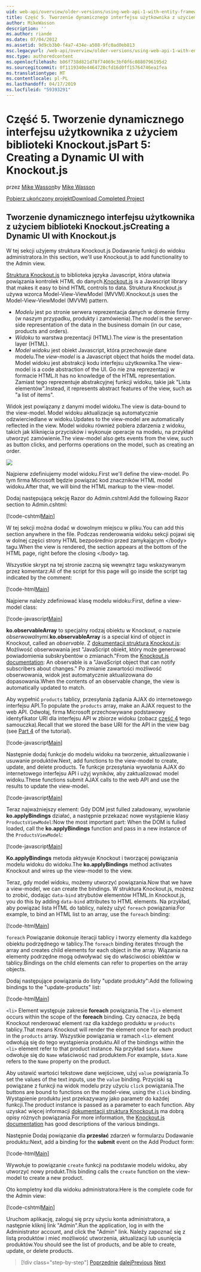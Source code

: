 ```yaml
---
uid: web-api/overview/older-versions/using-web-api-1-with-entity-framework-5/using-web-api-with-entity-framework-part-5
title: Część 5. Tworzenie dynamicznego interfejsu użytkownika z użyciem Knockout.js | Dokumentacja firmy Microsoft
author: MikeWasson
description: ''
ms.author: riande
ms.date: 07/04/2012
ms.assetid: 9d9cb3b0-f4a7-434e-a508-9fc0ad0eb813
msc.legacyurl: /web-api/overview/older-versions/using-web-api-1-with-entity-framework-5/using-web-api-with-entity-framework-part-5
msc.type: authoredcontent
ms.openlocfilehash: b06f738d821d78f74069c3bf0f6c0880796195d2
ms.sourcegitcommit: 0f1119340e4464720cfd16d0ff15764746ea1fea
ms.translationtype: MT
ms.contentlocale: pl-PL
ms.lasthandoff: 04/17/2019
ms.locfileid: "59393291"
---
```

# <a name="part-5-creating-a-dynamic-ui-with-knockoutjs"></a><span data-ttu-id="c1f32-102">Część 5. Tworzenie dynamicznego interfejsu użytkownika z użyciem biblioteki Knockout.js</span><span class="sxs-lookup"><span data-stu-id="c1f32-102">Part 5: Creating a Dynamic UI with Knockout.js</span></span>

<span data-ttu-id="c1f32-103">przez [Mike Wasson](https://github.com/MikeWasson)</span><span class="sxs-lookup"><span data-stu-id="c1f32-103">by [Mike Wasson](https://github.com/MikeWasson)</span></span>

[<span data-ttu-id="c1f32-104">Pobierz ukończony projekt</span><span class="sxs-lookup"><span data-stu-id="c1f32-104">Download Completed Project</span></span>](http://code.msdn.microsoft.com/ASP-NET-Web-API-with-afa30545)

## <a name="creating-a-dynamic-ui-with-knockoutjs"></a><span data-ttu-id="c1f32-105">Tworzenie dynamicznego interfejsu użytkownika z użyciem biblioteki Knockout.js</span><span class="sxs-lookup"><span data-stu-id="c1f32-105">Creating a Dynamic UI with Knockout.js</span></span>

<span data-ttu-id="c1f32-106">W tej sekcji użyjemy struktura Knockout.js Dodawanie funkcji do widoku administratora.</span><span class="sxs-lookup"><span data-stu-id="c1f32-106">In this section, we'll use Knockout.js to add functionality to the Admin view.</span></span>

<span data-ttu-id="c1f32-107">[Struktura Knockout.js](http://knockoutjs.com/) to biblioteka języka Javascript, która ułatwia powiązania kontrolek HTML do danych.</span><span class="sxs-lookup"><span data-stu-id="c1f32-107">[Knockout.js](http://knockoutjs.com/) is a Javascript library that makes it easy to bind HTML controls to data.</span></span> <span data-ttu-id="c1f32-108">Struktura Knockout.js używa wzorca Model-View-ViewModel (MVVM).</span><span class="sxs-lookup"><span data-stu-id="c1f32-108">Knockout.js uses the Model-View-ViewModel (MVVM) pattern.</span></span>

- <span data-ttu-id="c1f32-109">*Modelu* jest po stronie serwera reprezentacja danych w domenie firmy (w naszym przypadku, produkty i zamówienia).</span><span class="sxs-lookup"><span data-stu-id="c1f32-109">The *model* is the server-side representation of the data in the business domain (in our case, products and orders).</span></span>
- <span data-ttu-id="c1f32-110">*Widoku* to warstwa prezentacji (HTML).</span><span class="sxs-lookup"><span data-stu-id="c1f32-110">The *view* is the presentation layer (HTML).</span></span>
- <span data-ttu-id="c1f32-111">*Model widoku* jest obiekt Javascript, która przechowuje dane modelu.</span><span class="sxs-lookup"><span data-stu-id="c1f32-111">The *view-model* is a Javascript object that holds the model data.</span></span> <span data-ttu-id="c1f32-112">Model widoku jest abstrakcji kodu interfejsu użytkownika.</span><span class="sxs-lookup"><span data-stu-id="c1f32-112">The view-model is a code abstraction of the UI.</span></span> <span data-ttu-id="c1f32-113">Go nie zna reprezentacji w formacie HTML.</span><span class="sxs-lookup"><span data-stu-id="c1f32-113">It has no knowledge of the HTML representation.</span></span> <span data-ttu-id="c1f32-114">Zamiast tego reprezentuje abstrakcyjnej funkcji widoku, takie jak "Lista elementów".</span><span class="sxs-lookup"><span data-stu-id="c1f32-114">Instead, it represents abstract features of the view, such as "a list of items".</span></span>

<span data-ttu-id="c1f32-115">Widok jest powiązany z danymi model widoku.</span><span class="sxs-lookup"><span data-stu-id="c1f32-115">The view is data-bound to the view-model.</span></span> <span data-ttu-id="c1f32-116">Model widoku aktualizacje są automatycznie odzwierciedlane w widoku.</span><span class="sxs-lookup"><span data-stu-id="c1f32-116">Updates to the view-model are automatically reflected in the view.</span></span> <span data-ttu-id="c1f32-117">Model widoku również pobiera zdarzenia z widoku, takich jak kliknięcia przycisków i wykonuje operacje na modelu, na przykład utworzyć zamówienie.</span><span class="sxs-lookup"><span data-stu-id="c1f32-117">The view-model also gets events from the view, such as button clicks, and performs operations on the model, such as creating an order.</span></span>

![](using-web-api-with-entity-framework-part-5/_static/image1.png)

<span data-ttu-id="c1f32-118">Najpierw zdefiniujemy model widoku.</span><span class="sxs-lookup"><span data-stu-id="c1f32-118">First we'll define the view-model.</span></span> <span data-ttu-id="c1f32-119">Po tym firma Microsoft będzie powiązać kod znaczników HTML model widoku.</span><span class="sxs-lookup"><span data-stu-id="c1f32-119">After that, we will bind the HTML markup to the view-model.</span></span>

<span data-ttu-id="c1f32-120">Dodaj następującą sekcję Razor do Admin.cshtml:</span><span class="sxs-lookup"><span data-stu-id="c1f32-120">Add the following Razor section to Admin.cshtml:</span></span>

[!code-cshtml[Main](using-web-api-with-entity-framework-part-5/samples/sample1.cshtml)]

<span data-ttu-id="c1f32-121">W tej sekcji można dodać w dowolnym miejscu w pliku.</span><span class="sxs-lookup"><span data-stu-id="c1f32-121">You can add this section anywhere in the file.</span></span> <span data-ttu-id="c1f32-122">Podczas renderowania widoku sekcji pojawi się w dolnej części strony HTML bezpośrednio przed zamykającym &lt;/body&gt; tagu.</span><span class="sxs-lookup"><span data-stu-id="c1f32-122">When the view is rendered, the section appears at the bottom of the HTML page, right before the closing &lt;/body&gt; tag.</span></span>

<span data-ttu-id="c1f32-123">Wszystkie skrypt na tej stronie zaczną się wewnątrz tagu wskazywanym przez komentarz:</span><span class="sxs-lookup"><span data-stu-id="c1f32-123">All of the script for this page will go inside the script tag indicated by the comment:</span></span>

[!code-html[Main](using-web-api-with-entity-framework-part-5/samples/sample2.html)]

<span data-ttu-id="c1f32-124">Najpierw należy zdefiniować klasę modelu widoku:</span><span class="sxs-lookup"><span data-stu-id="c1f32-124">First, define a view-model class:</span></span>

[!code-javascript[Main](using-web-api-with-entity-framework-part-5/samples/sample3.js)]

<span data-ttu-id="c1f32-125">**ko.observableArray** to specjalny rodzaj obiektu w Knockout, o nazwie *obserwowalnymi*.</span><span class="sxs-lookup"><span data-stu-id="c1f32-125">**ko.observableArray** is a special kind of object in Knockout, called an *observable*.</span></span> <span data-ttu-id="c1f32-126">Z [dokumentacji struktura Knockout.js](http://knockoutjs.com/documentation/observables.html): Możliwość obserwowania jest "JavaScript obiekt, który może generować powiadomienia subskrybentów o zmianach."</span><span class="sxs-lookup"><span data-stu-id="c1f32-126">From the [Knockout.js documentation](http://knockoutjs.com/documentation/observables.html): An observable is a "JavaScript object that can notify subscribers about changes."</span></span> <span data-ttu-id="c1f32-127">Po zmianie zawartości możliwość obserwowania, widok jest automatycznie aktualizowana do dopasowania.</span><span class="sxs-lookup"><span data-stu-id="c1f32-127">When the contents of an observable change, the view is automatically updated to match.</span></span>

<span data-ttu-id="c1f32-128">Aby wypełnić `products` tablicy, przesyłania żądania AJAX do internetowego interfejsu API.</span><span class="sxs-lookup"><span data-stu-id="c1f32-128">To populate the `products` array, make an AJAX request to the web API.</span></span> <span data-ttu-id="c1f32-129">Odwołaj, firma Microsoft przechowywane podstawowy identyfikator URI dla interfejsu API w zbiorze widoku (zobacz [część 4](using-web-api-with-entity-framework-part-4.md) tego samouczka).</span><span class="sxs-lookup"><span data-stu-id="c1f32-129">Recall that we stored the base URI for the API in the view bag (see [Part 4](using-web-api-with-entity-framework-part-4.md) of the tutorial).</span></span>

[!code-javascript[Main](using-web-api-with-entity-framework-part-5/samples/sample4.js?highlight=5)]

<span data-ttu-id="c1f32-130">Następnie dodaj funkcje do modelu widoku na tworzenie, aktualizowanie i usuwanie produktów.</span><span class="sxs-lookup"><span data-stu-id="c1f32-130">Next, add functions to the view-model to create, update, and delete products.</span></span> <span data-ttu-id="c1f32-131">Te funkcje przesyłania wywołania AJAX do internetowego interfejsu API i użyj wyników, aby zaktualizować model widoku.</span><span class="sxs-lookup"><span data-stu-id="c1f32-131">These functions submit AJAX calls to the web API and use the results to update the view-model.</span></span>

[!code-javascript[Main](using-web-api-with-entity-framework-part-5/samples/sample5.js?highlight=7)]

<span data-ttu-id="c1f32-132">Teraz najważniejszy element: Gdy DOM jest fulled załadowany, wywołanie **ko.applyBindings** działać, a następnie przekazać nowe wystąpienie klasy `ProductsViewModel`:</span><span class="sxs-lookup"><span data-stu-id="c1f32-132">Now the most important part: When the DOM is fulled loaded, call the **ko.applyBindings** function and pass in a new instance of the `ProductsViewModel`:</span></span>

[!code-javascript[Main](using-web-api-with-entity-framework-part-5/samples/sample6.js)]

<span data-ttu-id="c1f32-133">**Ko.applyBindings** metoda aktywuje Knockout i tworzącej powiązania modelu widoku do widoku.</span><span class="sxs-lookup"><span data-stu-id="c1f32-133">The **ko.applyBindings** method activates Knockout and wires up the view-model to the view.</span></span>

<span data-ttu-id="c1f32-134">Teraz, gdy model widoku, możemy utworzyć powiązania.</span><span class="sxs-lookup"><span data-stu-id="c1f32-134">Now that we have a view-model, we can create the bindings.</span></span> <span data-ttu-id="c1f32-135">W struktura Knockout.js, możesz to zrobić, dodając `data-bind` atrybutów elementów HTML.</span><span class="sxs-lookup"><span data-stu-id="c1f32-135">In Knockout.js, you do this by adding `data-bind` attributes to HTML elements.</span></span> <span data-ttu-id="c1f32-136">Na przykład, aby powiązać lista HTML do tablicy, należy użyć `foreach` powiązania:</span><span class="sxs-lookup"><span data-stu-id="c1f32-136">For example, to bind an HTML list to an array, use the `foreach` binding:</span></span>

[!code-html[Main](using-web-api-with-entity-framework-part-5/samples/sample7.html?highlight=1)]

<span data-ttu-id="c1f32-137">`foreach` Powiązanie dokonuje iteracji tablicy i tworzy elementy dla każdego obiektu podrzędnego w tablicy.</span><span class="sxs-lookup"><span data-stu-id="c1f32-137">The `foreach` binding iterates through the array and creates child elements for each object in the array.</span></span> <span data-ttu-id="c1f32-138">Wiązania na elementy podrzędne mogą odwoływać się do właściwości obiektów w tablicy.</span><span class="sxs-lookup"><span data-stu-id="c1f32-138">Bindings on the child elements can refer to properties on the array objects.</span></span>

<span data-ttu-id="c1f32-139">Dodaj następujące powiązania do listy "update produkty":</span><span class="sxs-lookup"><span data-stu-id="c1f32-139">Add the following bindings to the "update-products" list:</span></span>

[!code-html[Main](using-web-api-with-entity-framework-part-5/samples/sample8.html)]

<span data-ttu-id="c1f32-140">`<li>` Element występuje zakresie **foreach** powiązania.</span><span class="sxs-lookup"><span data-stu-id="c1f32-140">The `<li>` element occurs within the scope of the **foreach** binding.</span></span> <span data-ttu-id="c1f32-141">Czy oznacza, że będą Knockout renderować element raz dla każdego produktu w `products` tablicy.</span><span class="sxs-lookup"><span data-stu-id="c1f32-141">That means Knockout will render the element once for each product in the `products` array.</span></span> <span data-ttu-id="c1f32-142">Wszystkie powiązania w ramach `<li>` element odwołują się do tego wystąpienia produktu.</span><span class="sxs-lookup"><span data-stu-id="c1f32-142">All of the bindings within the `<li>` element refer to that product instance.</span></span> <span data-ttu-id="c1f32-143">Na przykład `$data.Name` odwołuje się do `Name` właściwość nad produktem.</span><span class="sxs-lookup"><span data-stu-id="c1f32-143">For example, `$data.Name` refers to the `Name` property on the product.</span></span>

<span data-ttu-id="c1f32-144">Aby ustawić wartości tekstowe dane wejściowe, użyj `value` powiązania.</span><span class="sxs-lookup"><span data-stu-id="c1f32-144">To set the values of the text inputs, use the `value` binding.</span></span> <span data-ttu-id="c1f32-145">Przyciski są powiązane z funkcji na widok modelu przy użyciu `click` powiązania.</span><span class="sxs-lookup"><span data-stu-id="c1f32-145">The buttons are bound to functions on the model-view, using the `click` binding.</span></span> <span data-ttu-id="c1f32-146">Wystąpienie produktu jest przekazywany jako parametr do każdej funkcji.</span><span class="sxs-lookup"><span data-stu-id="c1f32-146">The product instance is passed as a parameter to each function.</span></span> <span data-ttu-id="c1f32-147">Aby uzyskać więcej informacji [dokumentacji struktura Knockout.js](http://knockoutjs.com/documentation/observables.html) ma dobrą opisy różnych powiązania.</span><span class="sxs-lookup"><span data-stu-id="c1f32-147">For more information, the [Knockout.js documentation](http://knockoutjs.com/documentation/observables.html) has good descriptions of the various bindings.</span></span>

<span data-ttu-id="c1f32-148">Następnie Dodaj powiązanie dla **przesłać** zdarzeń w formularzu Dodawanie produktu:</span><span class="sxs-lookup"><span data-stu-id="c1f32-148">Next, add a binding for the **submit** event on the Add Product form:</span></span>

[!code-html[Main](using-web-api-with-entity-framework-part-5/samples/sample9.html)]

<span data-ttu-id="c1f32-149">Wywołuje to powiązanie `create` funkcji na podstawie modelu widoku, aby utworzyć nowy produkt.</span><span class="sxs-lookup"><span data-stu-id="c1f32-149">This binding calls the `create` function on the view-model to create a new product.</span></span>

<span data-ttu-id="c1f32-150">Oto kompletny kod dla widoku administratora:</span><span class="sxs-lookup"><span data-stu-id="c1f32-150">Here is the complete code for the Admin view:</span></span>

[!code-cshtml[Main](using-web-api-with-entity-framework-part-5/samples/sample10.cshtml)]

<span data-ttu-id="c1f32-151">Uruchom aplikację, zaloguj się przy użyciu konta administratora, a następnie kliknij link "Admin".</span><span class="sxs-lookup"><span data-stu-id="c1f32-151">Run the application, log in with the Administrator account, and click the "Admin" link.</span></span> <span data-ttu-id="c1f32-152">Należy zapoznać się z listą produktów i mieć możliwość utworzenia, aktualizacji lub usunięcia produktów.</span><span class="sxs-lookup"><span data-stu-id="c1f32-152">You should see the list of products, and be able to create, update, or delete products.</span></span>

> [!div class="step-by-step"]
> <span data-ttu-id="c1f32-153">[Poprzednie](using-web-api-with-entity-framework-part-4.md)
> [dalej](using-web-api-with-entity-framework-part-6.md)</span><span class="sxs-lookup"><span data-stu-id="c1f32-153">[Previous](using-web-api-with-entity-framework-part-4.md)
[Next](using-web-api-with-entity-framework-part-6.md)</span></span>
